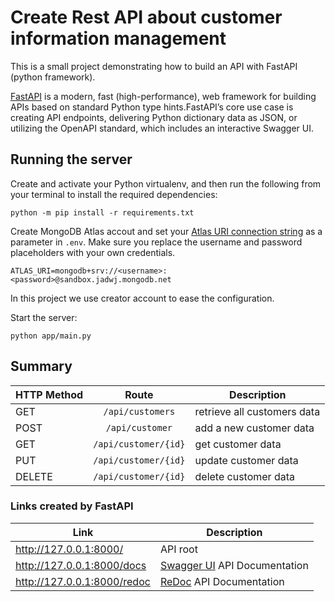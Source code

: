 # Create Rest API about customer information management 

This is a small project demonstrating how to build an API with FastAPI (python framework).

[FastAPI](https://fastapi.tiangolo.com/) is a modern, fast (high-performance), web framework for building APIs based on standard Python type hints.FastAPI’s core use case is creating API endpoints, delivering Python dictionary data as JSON, or utilizing the OpenAPI standard, which includes an interactive Swagger UI.


## Running the server

Create and activate your Python virtualenv, and then run the following from your terminal to install the required dependencies:

```
python -m pip install -r requirements.txt
```

Create MongoDB Atlas accout and set your [Atlas URI connection string](https://docs.atlas.mongodb.com/getting-started/) as a parameter in `.env`. Make sure you replace the username and password placeholders with your own credentials.

```
ATLAS_URI=mongodb+srv://<username>:<password>@sandbox.jadwj.mongodb.net
```
In this project we use creator account to ease the configuration. 


Start the server:
```
python app/main.py
```

## Summary

| HTTP Method        | Route           | Description  |
| ------------- |:-------------:| -----|
| GET      | `/api/customers` | retrieve all customers data |
| POST      | `/api/customer`      |   add a new customer data |
| GET | `/api/customer/{id}`      |    get customer data |
| PUT  | `/api/customer/{id}`      |   update customer data |
| DELETE | `/api/customer/{id}`      |    delete customer data |

### Links created by FastAPI


| Link                        | Description                                                          |
| --------------------------- | -------------------------------------------------------------------- |
| http://127.0.0.1:8000/      | API root                                                             |
| http://127.0.0.1:8000/docs  | [Swagger UI](https://swagger.io/tools/swagger-ui/) API Documentation |
| http://127.0.0.1:8000/redoc | [ReDoc](https://redoc.ly/redoc) API Documentation                    |
